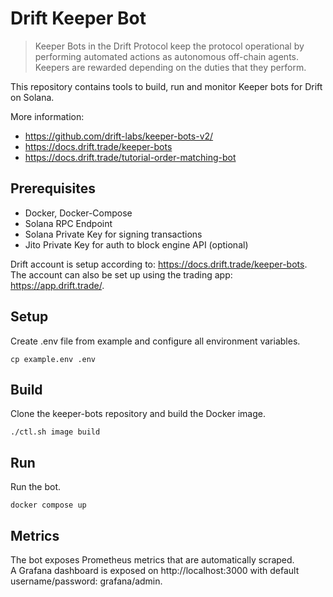 # Drift Keeper Bot

> Keeper Bots in the Drift Protocol keep the protocol operational by performing automated actions as autonomous off-chain agents. Keepers are rewarded depending on the duties that they perform.

This repository contains tools to build, run and monitor Keeper bots for Drift on Solana.

More information:
- https://github.com/drift-labs/keeper-bots-v2/
- https://docs.drift.trade/keeper-bots
- https://docs.drift.trade/tutorial-order-matching-bot

## Prerequisites

- Docker, Docker-Compose
- Solana RPC Endpoint
- Solana Private Key for signing transactions
- Jito Private Key for auth to block engine API (optional)

Drift account is setup according to: https://docs.drift.trade/keeper-bots.  
The account can also be set up using the trading app: https://app.drift.trade/.  

## Setup

Create .env file from example and configure all environment variables.

```
cp example.env .env
```

## Build

Clone the keeper-bots repository and build the Docker image.

```
./ctl.sh image build
```

## Run

Run the bot.

```
docker compose up
```

## Metrics

The bot exposes Prometheus metrics that are automatically scraped.  
A Grafana dashboard is exposed on http://localhost:3000 with default username/password: grafana/admin.
